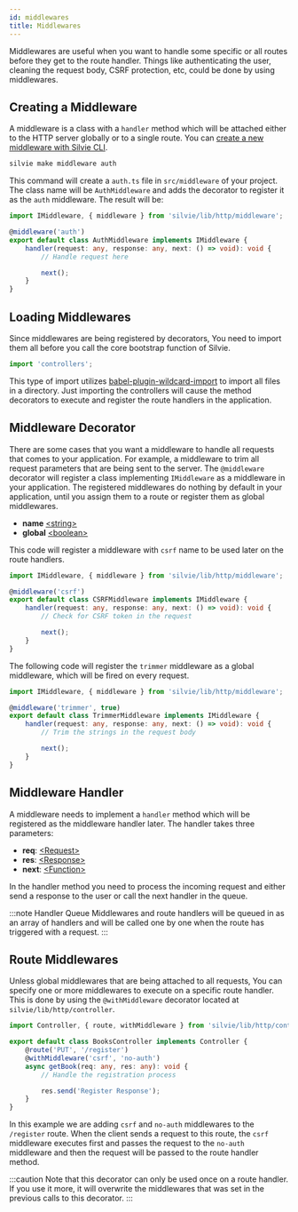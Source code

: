 ```yaml
---
id: middlewares
title: Middlewares
---
```


Middlewares are useful when you want to handle some specific or all routes before they get to the route handler. Things
like authenticating the user, cleaning the request body, CSRF protection, etc, could be done by using middlewares.

## Creating a Middleware
A middleware is a class with a `handler` method which will be attached either to the HTTP server globally or to a single 
route. You can [create a new middleware with Silvie CLI](cli.md#make).

```bash
silvie make middleware auth
```

This command will create a `auth.ts` file in `src/middleware` of your project. The class name will be `AuthMiddleware` 
and adds the decorator to register it as the `auth` middleware. The result will be:

```typescript
import IMiddleware, { middleware } from 'silvie/lib/http/middleware';

@middleware('auth')
export default class AuthMiddleware implements IMiddleware {
	handler(request: any, response: any, next: () => void): void {
		// Handle request here

		next();
	}
}
```

## Loading Middlewares
Since middlewares are being registered by decorators, You need to import them all before you call the core bootstrap 
function of Silvie.  

```typescript
import 'controllers';
```

This type of import utilizes [babel-plugin-wildcard-import](https://www.npmjs.com/package/babel-plugin-wildcard-import) 
to import all files in a directory. Just importing the controllers will cause the method decorators to execute and 
register the route handlers in the application.

## Middleware Decorator
There are some cases that you want a middleware to handle all requests that comes to your application. For example, a 
middleware to trim all request parameters that are being sent to the server. The `@middleware` decorator will register 
a class implementing `IMiddleware` as a middleware in your application. The registered middlewares do nothing by default 
in your application, until you assign them to a route or register them as global middlewares.
- **name** [<string\>](https://developer.mozilla.org/en-US/docs/Web/JavaScript/Data_structures#String_type)
- **global** [<boolean\>](https://developer.mozilla.org/en-US/docs/Web/JavaScript/Data_structures#Boolean_type)

This code will register a middleware with `csrf` name to be used later on the route handlers.
```typescript
import IMiddleware, { middleware } from 'silvie/lib/http/middleware';

@middleware('csrf')
export default class CSRFMiddleware implements IMiddleware {
	handler(request: any, response: any, next: () => void): void {
		// Check for CSRF token in the request

		next();
	}
}
```

The following code will register the `trimmer` middleware as a global middleware, which will be fired on every request.

```typescript
import IMiddleware, { middleware } from 'silvie/lib/http/middleware';

@middleware('trimmer', true)
export default class TrimmerMiddleware implements IMiddleware {
	handler(request: any, response: any, next: () => void): void {
		// Trim the strings in the request body

		next();
	}
}
```


## Middleware Handler
A middleware needs to implement a `handler` method which will be registered as the middleware handler later. The handler 
takes three parameters:
- **req**: [<Request\>](https://expressjs.com/en/5x/api.html#req)
- **res**: [<Response\>](https://expressjs.com/en/5x/api.html#res)
- **next**: [<Function\>](https://developer.mozilla.org/en-US/docs/Web/JavaScript/Reference/Global_Objects/Function)

In the handler method you need to process the incoming request and either send a response to the user or call the next
handler in the queue.

:::note Handler Queue
Middlewares and route handlers will be queued in as an array of handlers and will be called one by one when the route 
has triggered with a request.
:::

## Route Middlewares
Unless global middlewares that are being attached to all requests, You can specify one or more middlewares to execute on
a specific route handler. This is done by using the `@withMiddleware` decorator located at `silvie/lib/http/controller`.

```typescript
import Controller, { route, withMiddleware } from 'silvie/lib/http/controller';

export default class BooksController implements Controller {
    @route('PUT', '/register')
    @withMiddleware('csrf', 'no-auth')
    async getBook(req: any, res: any): void {
        // Handle the registration process

        res.send('Register Response');
    }
}
```

In this example we are adding `csrf` and `no-auth` middlewares to the `/register` route. When the client sends a request
to this route, the `csrf` middleware executes first and passes the request to the `no-auth` middleware and then the 
request will be passed to the route handler method. 

:::caution
Note that this decorator can only be used once on a route handler. If you use it more, it will overwrite the middlewares
that was set in the previous calls to this decorator. 
:::
